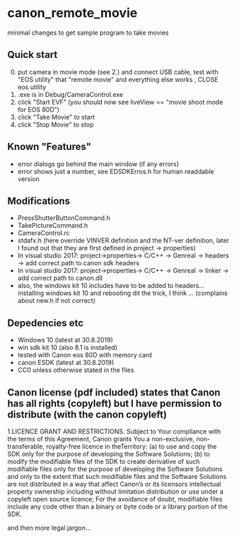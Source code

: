 # canon_remote_movie
minimal changes to get sample program to take movies

## Quick start

0. put camera in movie mode (see 2.) and connect USB cable, test with "EOS utility" that "remote movie" and everything else works , CLOSE eos utility
1. .exe is in Debug/CameraControl.exe
2. click "Start EVF" (you should now see liveView == "movie shoot mode for EOS 80D")
3. click "Take Movie" to start
4. click "Stop Movie" to stop

## Known "Features"

- error dialogs go behind the main window (if any errors)
- error shows just a number, see EDSDKErros.h for human readdable version

## Modifications

- PressShutterButtonCommand.h
- TakePictureCommand.h
- CameraControl.rc
- stdafx.h (here override VINVER definition and the NT-ver definition, later I found out that they are first defined in project -> properties)
- In visual studio 2017: project->properties-> C/C++ -> Genreal -> headers -> add correct path to canon sdk headers
- In visual studio 2017: project->properties-> C/C++ -> Genreal -> linker -> add correct path to canon.dll
- also, the windows kit 10 includes have to be added to headers... installing windows kit 10 and rebooting dit the trick, I think ... (complains about new.h if not correct)
  
## Depedencies etc

- Windows 10 (latest at 30.8.2019)
- win sdk kit 10 (also 8.1 is installed)
- tested with Canon eos 80D with memory card
- canon ESDK (latest at 30.8.2019)
- CC0 unless otherwise stated in the files

## Canon license (pdf included) states that Canon has all rights (copyleft) but I have permission to distribute (with the canon copyleft)

1.LICENCE GRANT AND RESTRICTIONS.
Subject to Your compliance with the terms of this 
Agreement, Canon grants You a non-exclusive, non-transferable, royalty-free licence in theTerritory:
(a) to use and copy the SDK only for the purpose of developing the Software Solutions;
(b) to modify the modifiable files of the SDK to create derivative of such modifiable files only  for  the  purpose  of  developing  the  Software  Solutions  and  only  to  the  extent  that such modifiable files and the Software Solutions are not distributed in a way that affect Canon’s  or  its  licensors  intellectual  property  ownership  including  without  limitation distribution or use under a copyleft open source licence; For the avoidance of doubt, modifiable files include any code other than a binary or byte code or a library portion of the SDK.

and then more legal jargon...



